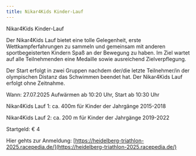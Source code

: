 ```yaml
---
title: Nikar4Kids Kinder-Lauf
---
```


Nikar4Kids Kinder-Lauf 

Der Nikar4Kids Lauf bietet eine tolle Gelegenheit, erste Wettkampferfahrungen zu sammeln und gemeinsam mit anderen sportbegeisterten Kindern Spaß an der Bewegung zu haben. Im Ziel wartet auf alle Teilnehmenden eine Medaille sowie ausreichend Zielverpflegung. 

Der Start erfolgt in zwei Gruppen nachdem der/die letzte Teilnehmer/in der olympischen Distanz das Schwimmen beendet hat. Der Nikar4Kids Lauf erfolgt ohne Zeitnahme. 

Wann: 27.07.2025 Aufwärmen ab 10:20 Uhr, Start ab 10:30 Uhr

Nikar4Kids Lauf 1: ca. 400m für Kinder der Jahrgänge 2015-2018 

Nikar4Kids Lauf 2: ca. 200 m für Kinder der Jahrgänge 2019-2022 

Startgeld: € 4 

Hier gehts zur Anmeldung: [https://heidelberg-triathlon-2025.racepedia.de/](https://heidelberg-triathlon-2025.racepedia.de/)